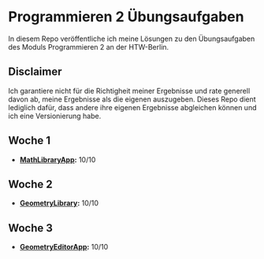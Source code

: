 # Programmieren 2 Übungsaufgaben

In diesem Repo veröffentliche ich meine Lösungen zu den Übungsaufgaben des Moduls Programmieren 2 an der HTW-Berlin.

## Disclaimer

Ich garantiere nicht für die Richtigheit meiner Ergebnisse und rate generell davon ab, meine Ergebnisse als die eigenen auszugeben. Dieses Repo dient lediglich dafür, dass andere ihre eigenen Ergebnisse abgleichen können und ich eine Versionierung habe.

## Woche 1

- **[MathLibraryApp](./MathLibraryApp/):** 10/10

## Woche 2

- **[GeometryLibrary](./GeometryLibraryApp/):** 10/10

## Woche 3

- **[GeometryEditorApp](./GeometryEditorApp/):** 10/10
